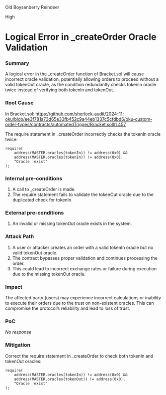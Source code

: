 Old Boysenberry Reindeer

High

# Logical Error in _createOrder Oracle Validation

### Summary

A logical error in the _createOrder function of Bracket.sol will cause incorrect oracle validation, potentially allowing orders to proceed without a valid tokenOut oracle, as the condition redundantly checks tokenIn oracle twice instead of verifying both tokenIn and tokenOut.

### Root Cause

In Bracket.sol: https://github.com/sherlock-audit/2024-11-oku/blob/ee3f781a73d65e33fb452c9a44eb1337c5cfdbd6/oku-custom-order-types/contracts/automatedTrigger/Bracket.sol#L457

The require statement in _createOrder incorrectly checks the tokenIn oracle twice:

```solidity
require(
    address(MASTER.oracles(tokenIn)) != address(0x0) &&
    address(MASTER.oracles(tokenIn)) != address(0x0),
    "Oracle !exist"
);
```

### Internal pre-conditions

1.	A call to _createOrder is made.
2.	The require statement fails to validate the tokenOut oracle due to the duplicated check for tokenIn.

### External pre-conditions

1.	An invalid or missing tokenOut oracle exists in the system.

### Attack Path

1.	A user or attacker creates an order with a valid tokenIn oracle but no valid tokenOut oracle.
2.	The contract bypasses proper validation and continues processing the order.
3.	This could lead to incorrect exchange rates or failure during execution due to the missing tokenOut oracle.

### Impact

The affected party (users) may experience incorrect calculations or inability to execute their orders due to the trust on non-existent oracles. This can compromise the protocol’s reliability and lead to loss of trust.


### PoC

_No response_

### Mitigation

Correct the require statement in _createOrder to check both tokenIn and tokenOut oracles:
```solidity
require(
    address(MASTER.oracles(tokenIn)) != address(0x0) &&
    address(MASTER.oracles(tokenOut)) != address(0x0),
    "Oracle !exist"
);
```